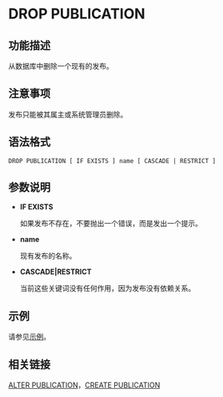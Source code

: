 # DROP PUBLICATION

## **功能描述**<a name="section4742194571517"></a>

从数据库中删除一个现有的发布。

## **注意事项**<a name="section1769118514169"></a>

发布只能被其属主或系统管理员删除。

## **语法格式**<a name="section464555611517"></a>

```
DROP PUBLICATION [ IF EXISTS ] name [ CASCADE | RESTRICT ]
```

## **参数说明**<a name="section134251850191516"></a>

-   **IF EXISTS**

    如果发布不存在，不要抛出一个错误，而是发出一个提示。

-   **name**

    现有发布的名称。

-   **CASCADE|RESTRICT**

    当前这些关键词没有任何作用，因为发布没有依赖关系。


## 示例<a name="section102825519166"></a>

请参见[示例](CREATE-PUBLICATION.md#section109371845154215)。

## 相关链接<a name="section915018161711"></a>

[ALTER PUBLICATION](ALTER-PUBLICATION.md)，[CREATE PUBLICATION](CREATE-PUBLICATION.md)
